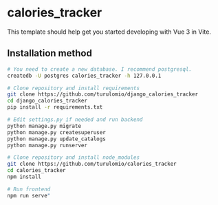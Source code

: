 # calories_tracker

This template should help get you started developing with Vue 3 in Vite.

## Installation method



```sh
# You need to create a new database. I recommend postgresql.
createdb -U postgres calories_tracker -h 127.0.0.1

# Clone repository and install requirements
git clone https://github.com/turulomio/django_calories_tracker
cd django_calories_tracker
pip install -r requirements.txt

# Edit settings.py if needed and run backend
python manage.py migrate
python manage.py createsuperuser
python manage.py update_catalogs
python manage.py runserver

# Clone repository and install node_modules
git clone https://github.com/turulomio/calories_tracker
cd calories_tracker
npm install

# Run frontend
npm run serve"
```


